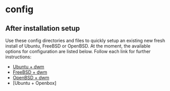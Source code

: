 # config

## After installation setup

Use these config directories and files to quickly setup an existing new fresh install of Ubuntu, FreeBSD or OpenBSD. At the moment, the available options for configuration are listed below. Follow each link for further instructions:

- [Ubuntu + dwm](https://github.com/cheomanigua/config/tree/master/suckless/ubuntu)
- [FreeBSD + dwm](https://github.com/cheomanigua/config/tree/master/suckless/freebsd)
- [OpenBSD + dwm](https://github.com/cheomanigua/config/tree/master/suckless/openbsd)
- [Ubuntu + Openbox]
